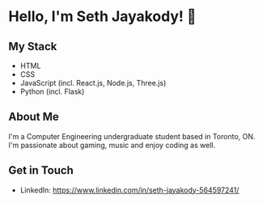 # Hello, I'm Seth Jayakody! 👋

## My Stack
- HTML
- CSS
- JavaScript (incl. React.js, Node.js, Three.js)
- Python (incl. Flask)

## About Me
I'm a Computer Engineering undergraduate student based in Toronto, ON. I'm passionate about gaming, music and enjoy coding as well.

## Get in Touch
- LinkedIn: https://www.linkedin.com/in/seth-jayakody-564597241/
